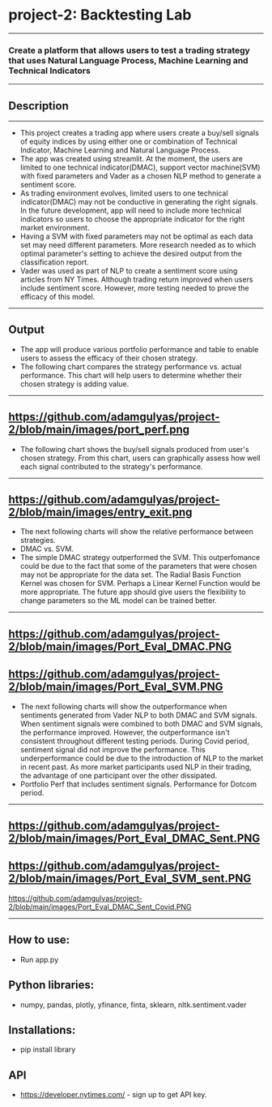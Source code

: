 # project-2: Backtesting Lab
---
### Create a platform that allows users to test a trading strategy that uses Natural Language Process, Machine Learning and Technical Indicators
---
## Description
---
* This project creates a trading app where users create a buy/sell signals of equity indices by using either one or combination of Technical Indicator, Machine Learning and Natural Language Process.
* The app was created using streamlit.  At the moment, the users are limited to one technical indicator(DMAC), support vector machine(SVM) with fixed parameters and Vader as a chosen NLP method to generate a sentiment score.
* As trading environment evolves, limited users to one technical indicator(DMAC) may not be conductive in generating the right signals.  In the future development, app will need to include more technical indicators so users to choose the appropriate indicator for the right market environment.
* Having a SVM with fixed parameters may not be optimal as each data set may need different parameters.  More research needed as to which optimal parameter's setting to achieve the desired output from the classification report.
* Vader was used  as part of NLP to create a sentiment score using articles from NY Times.  Although trading return improved when users include sentiment score.  However, more testing needed to prove the efficacy of this model.
---
## Output
* The app will produce various portfolio performance and table to enable users to assess the efficacy of their chosen strategy.  
* The following chart compares the strategy performance vs. actual performance.  This chart will help users to determine whether their chosen strategy is adding value.
---
https://github.com/adamgulyas/project-2/blob/main/images/port_perf.png
---
* The following chart shows the buy/sell signals produced from user's chosen strategy.  From this chart, users can graphically assess how well each signal contributed to the strategy's performance.
---
https://github.com/adamgulyas/project-2/blob/main/images/entry_exit.png
---
* The next following charts will show the relative performance between strategies.  
* DMAC vs. SVM.  
* The simple DMAC strategy outperformed the SVM.  This outperfomance could be due to the fact that some of the parameters that were chosen may not be appropriate for the data set.  The Radial Basis Function Kernel was chosen for SVM.  Perhaps a Linear Kernel Function would be more appropriate.  The future app should give users the flexibility to change parameters so the ML model can be trained better.
---
https://github.com/adamgulyas/project-2/blob/main/images/Port_Eval_DMAC.PNG
---
https://github.com/adamgulyas/project-2/blob/main/images/Port_Eval_SVM.PNG
---
* The next following charts will show the outperformance when sentiments generated from Vader NLP to both DMAC and SVM signals.  When sentiment signals were combined to both DMAC and SVM signals, the performance improved.  However, the outperformance isn't consistent throughout different testing periods.  During Covid period, sentiment signal did not improve the performance.  This underperformance could be due to the introduction of NLP to the market in recent past.  As more market participants used NLP in their trading, the advantage of one participant over the other dissipated.
* Portfolio Perf that includes sentiment signals.  Performance for Dotcom period.
---
https://github.com/adamgulyas/project-2/blob/main/images/Port_Eval_DMAC_Sent.PNG
---
https://github.com/adamgulyas/project-2/blob/main/images/Port_Eval_SVM_sent.PNG
---
https://github.com/adamgulyas/project-2/blob/main/images/Port_Eval_DMAC_Sent_Covid.PNG











---
## How to use:
* Run app.py
## Python libraries:
* numpy, pandas, plotly, yfinance, finta, sklearn, nltk.sentiment.vader
## Installations:
* pip install library
## API
* https://developer.nytimes.com/ - sign up to get API key.


